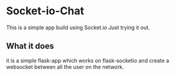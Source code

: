 # Socket-io-Chat
This is a simple app build using Socket.io  Just trying it out.

## What it does
it is a simple flask-app which works on flask-socketio and create a websocket between all the user on the network.
